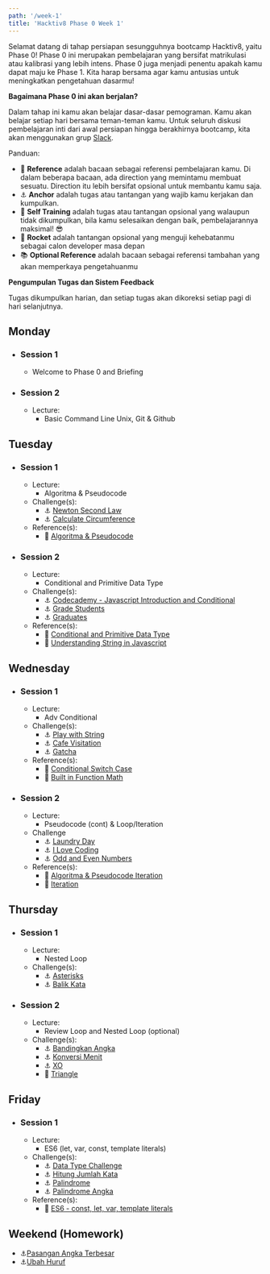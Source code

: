 ```yaml
---
path: '/week-1'
title: 'Hacktiv8 Phase 0 Week 1'
---
```


Selamat datang di tahap persiapan sesungguhnya bootcamp Hacktiv8, yaitu Phase 0! Phase 0 ini merupakan pembelajaran yang bersifat matrikulasi atau kalibrasi yang lebih intens. Phase 0 juga menjadi penentu apakah kamu dapat maju ke Phase 1. Kita harap bersama agar kamu antusias untuk meningkatkan pengetahuan dasarmu!

**Bagaimana Phase 0 ini akan berjalan?**

Dalam tahap ini kamu akan belajar dasar-dasar pemograman. Kamu akan belajar setiap hari bersama teman-teman kamu.
Untuk seluruh diskusi pembelajaran inti dari awal persiapan hingga berakhirnya bootcamp, kita akan menggunakan grup [Slack](https://slack.com/).

Panduan:

- :notebook_with_decorative_cover: **Reference** adalah bacaan sebagai referensi pembelajaran kamu. Di dalam beberapa bacaan, ada direction yang memintamu membuat sesuatu. Direction itu lebih bersifat opsional untuk membantu kamu saja.
- :anchor: **Anchor** adalah tugas atau tantangan yang wajib kamu kerjakan dan kumpulkan.
- 💪 **Self Training** adalah tugas atau tantangan opsional yang walaupun tidak dikumpulkan, bila kamu selesaikan dengan baik, pembelajarannya maksimal! 😎
- :rocket: **Rocket** adalah tantangan opsional yang menguji kehebatanmu sebagai calon developer masa depan
- :books: **Optional Reference** adalah bacaan sebagai referensi tambahan yang akan memperkaya pengetahuanmu

**Pengumpulan Tugas dan Sistem Feedback**

Tugas dikumpulkan harian, dan setiap tugas akan dikoreksi setiap pagi di hari selanjutnya.

## Monday

- ### Session 1
  - Welcome to Phase 0 and Briefing
- ### Session 2
  - Lecture:
    - Basic Command Line Unix, Git & Github

## Tuesday

- ### Session 1

  - Lecture:
    - Algoritma & Pseudocode
  - Challenge(s):
    - :anchor: [Newton Second Law](/week-1/challenges/anchor-newton-second-law)
    - :anchor: [Calculate Circumference](/week-1/challenges/anchor-calculate-circumference)
  - Reference(s):
    - :notebook_with_decorative_cover: [Algoritma & Pseudocode](/week-1/references/algorithm-pseudocode-conditional)

- ### Session 2

  - Lecture:
    - Conditional and Primitive Data Type
  - Challenge(s):
    - :anchor: [Codecademy - Javascript Introduction and Conditional](https://www.codecademy.com/learn/introduction-to-javascript)
    - :anchor: [Grade Students](/week-1/challenges/anchor-grade-students)
    - :anchor: [Graduates](/week-1/challenges/anchor-graduates)
  - Reference(s):
    - :notebook_with_decorative_cover: [Conditional and Primitive Data Type](/week-1/references/js-first-time)
    - :notebook_with_decorative_cover: [Understanding String in Javascript](/week-1/references/js-string-reference)

## Wednesday

- ### Session 1

  - Lecture:
    - Adv Conditional
  - Challenge(s):
    - :anchor: [Play with String](/week-1/challenges/anchor-play-with-string)
    - :anchor: [Cafe Visitation](/week-1/challenges/anchor-cafe-visitation)
    - :anchor: [Gatcha](/week-1/challenges/anchor-gatcha)
  - Reference(s):
    - :notebook_with_decorative_cover: [Conditional Switch Case](/week-1/references/js-first-time-switch-case)
    - :notebook_with_decorative_cover: [Built in Function Math](/week-1/references/math)

- ### Session 2

  - Lecture:
    - Pseudocode (cont) & Loop/Iteration
  - Challenge
    - :anchor: [Laundry Day](/week-1/challenges/anchor-laundry-day)
    - :anchor: [I Love Coding](/week-1/challenges/anchor-i-love-coding)
    - :anchor: [Odd and Even Numbers](/week-1/challenges/anchor-odd-even-numbers)
  - Reference(s):
    - :notebook_with_decorative_cover: [Algoritma & Pseudocode Iteration](/week-1/references/algoritma-loop)
    - :notebook_with_decorative_cover: [Iteration](/week-1/references/js-first-time)

## Thursday

- ### Session 1
  - Lecture:
    - Nested Loop
  - Challenge(s):
    - :anchor: [Asterisks](/week-1/challenges/anchor-asterisk)
    - :anchor: [Balik Kata](/week-1/challenges/anchor-balik-kata)
- ### Session 2
  - Lecture:
    - Review Loop and Nested Loop (optional)
  - Challenge(s):
    - :anchor: [Bandingkan Angka](/week-1/challenges/anchor-bandingkan-angka)
    - :anchor: [Konversi Menit](/week-1/challenges/anchor-konversi-menit)
    - :anchor: [XO](/week-1/challenges/anchor-xo)
    - :rocket: [Triangle](/week-1/challenges/rocket-triangle)

## Friday

- ### Session 1

  - Lecture:
    - ES6 (let, var, const, template literals)
  - Challenge(s):
    - :anchor: [Data Type Challenge](/week-1/challenges/anchor-data-type)
    - :anchor: [Hitung Jumlah Kata](/week-1/challenges/anchor-hitung-jumlah-kata)
    - :anchor: [Palindrome](/week-1/challenges/anchor-palindrome)
    - :anchor: [Palindrome Angka](/week-1/challenges/anchor-palindrome-angka)
  - Reference(s):
    - :notebook_with_decorative_cover: [ES6 - const, let, var, template literals](/week-1/references/es6)

## Weekend (Homework)

- :anchor:[Pasangan Angka Terbesar](/week-1/challenges/anchor-pasangan-angka-terbesar)
- :anchor:[Ubah Huruf](/week-1/challenges/anchor-ubah-huruf)
